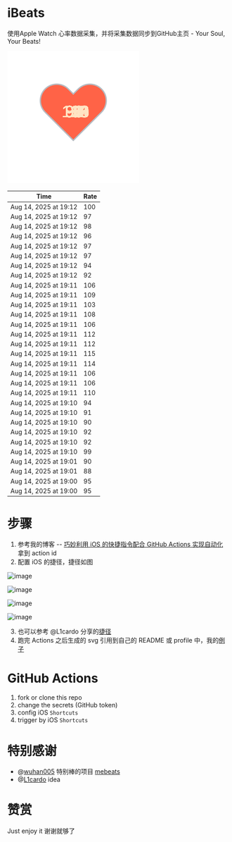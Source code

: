 # iBeats
使用Apple Watch 心率数据采集，并将采集数据同步到GitHub主页 - Your Soul, Your Beats!

![](./files/heart.svg)

<!--START_SECTION:my_heart_rate-->
| Time | Rate | 
 | ---- | ---- | 
| Aug 14, 2025 at 19:12 | 100 |
| Aug 14, 2025 at 19:12 | 97 |
| Aug 14, 2025 at 19:12 | 98 |
| Aug 14, 2025 at 19:12 | 96 |
| Aug 14, 2025 at 19:12 | 97 |
| Aug 14, 2025 at 19:12 | 97 |
| Aug 14, 2025 at 19:12 | 94 |
| Aug 14, 2025 at 19:12 | 92 |
| Aug 14, 2025 at 19:11 | 106 |
| Aug 14, 2025 at 19:11 | 109 |
| Aug 14, 2025 at 19:11 | 103 |
| Aug 14, 2025 at 19:11 | 108 |
| Aug 14, 2025 at 19:11 | 106 |
| Aug 14, 2025 at 19:11 | 112 |
| Aug 14, 2025 at 19:11 | 112 |
| Aug 14, 2025 at 19:11 | 115 |
| Aug 14, 2025 at 19:11 | 114 |
| Aug 14, 2025 at 19:11 | 106 |
| Aug 14, 2025 at 19:11 | 106 |
| Aug 14, 2025 at 19:11 | 110 |
| Aug 14, 2025 at 19:10 | 94 |
| Aug 14, 2025 at 19:10 | 91 |
| Aug 14, 2025 at 19:10 | 90 |
| Aug 14, 2025 at 19:10 | 92 |
| Aug 14, 2025 at 19:10 | 92 |
| Aug 14, 2025 at 19:10 | 99 |
| Aug 14, 2025 at 19:01 | 90 |
| Aug 14, 2025 at 19:01 | 88 |
| Aug 14, 2025 at 19:00 | 95 |
| Aug 14, 2025 at 19:00 | 95 |

<!--END_SECTION:my_heart_rate-->

# 步骤
1. 参考我的博客 -- [巧妙利用 iOS 的快捷指令配合 GitHub Actions 实现自动化](https://github.com/yihong0618/gitblog/issues/198) 拿到 action id
2. 配置 iOS 的捷径，捷径如图

![image](https://user-images.githubusercontent.com/15976103/122154218-0db0b480-ce97-11eb-93bb-5aec07c558dc.png)

![image](https://user-images.githubusercontent.com/15976103/122154236-186b4980-ce97-11eb-8e4b-70551a0391ae.png)

![image](https://user-images.githubusercontent.com/15976103/122154268-2d47dd00-ce97-11eb-902e-3acf292265a9.png)

![image](https://user-images.githubusercontent.com/15976103/122174055-fa144680-ceb4-11eb-9be2-3eb83cd516f7.png)

3. 也可以参考 @L1cardo 分享的[捷径](https://www.icloud.com/shortcuts/6ab6047b459c41ad822ad6b94b1c03d4)
4. 跑完 Actions 之后生成的 svg 引用到自己的 README 或 profile 中，我的[例子](https://github.com/yihong0618) 

# GitHub Actions

1. fork or clone this repo
2. change the secrets (GitHub token)
3. config iOS `Shortcuts` 
4. trigger by iOS `Shortcuts`

# 特别感谢
- @[wuhan005](https://github.com/wuhan005) 特别棒的项目 [mebeats](https://github.com/wuhan005/mebeats)
- @[L1cardo](https://github.com/L1cardo) idea

# 赞赏
Just enjoy it
谢谢就够了
